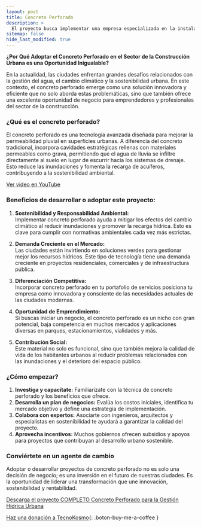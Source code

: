 ```yaml
---
layout: post
title: Concreto Perforado
description: >
  El proyecto busca implementar una empresa especializada en la instalación de concreto perforado,que mejora la gestión pluvial en entornos urbanos, reduciendo inundaciones y promoviendo la recarga hídrica, mientras fomenta el desarrollo de infraestructura resiliente y ecoeficiente
sitemap: false
hide_last_modified: true
---
```


**¿Por Qué Adoptar el Concreto Perforado en el Sector de la Construcción Urbana es una Oportunidad Inigualable?**  

En la actualidad, las ciudades enfrentan grandes desafíos relacionados con la gestión del agua, el cambio climático y la sostenibilidad urbana. En este contexto, el concreto perforado emerge como una solución innovadora y eficiente que no solo aborda estas problemáticas, sino que también ofrece una excelente oportunidad de negocio para emprendedores y profesionales del sector de la construcción.

### **¿Qué es el concreto perforado?**  
El concreto perforado es una tecnología avanzada diseñada para mejorar la permeabilidad pluvial en superficies urbanas. A diferencia del concreto tradicional, incorpora cavidades estratégicas rellenas con materiales permeables como grava, permitiendo que el agua de lluvia se infiltre directamente al suelo en lugar de escurrir hacia los sistemas de drenaje. Esto reduce las inundaciones y fomenta la recarga de acuíferos, contribuyendo a la sostenibilidad ambiental.

[Ver video en YouTube](https://www.youtube.com/watch?v=rztf-zbYD2g)

### **Beneficios de desarrollar o adoptar este proyecto:**  
1. **Sostenibilidad y Responsabilidad Ambiental:**  
   Implementar concreto perforado ayuda a mitigar los efectos del cambio climático al reducir inundaciones y promover la recarga hídrica. Esto es clave para cumplir con normativas ambientales cada vez más estrictas.  

2. **Demanda Creciente en el Mercado:**  
   Las ciudades están invirtiendo en soluciones verdes para gestionar mejor los recursos hídricos. Este tipo de tecnología tiene una demanda creciente en proyectos residenciales, comerciales y de infraestructura pública.  

3. **Diferenciación Competitiva:**  
   Incorporar concreto perforado en tu portafolio de servicios posiciona tu empresa como innovadora y consciente de las necesidades actuales de las ciudades modernas.  

4. **Oportunidad de Emprendimiento:**  
   Si buscas iniciar un negocio, el concreto perforado es un nicho con gran potencial, baja competencia en muchos mercados y aplicaciones diversas en parques, estacionamientos, vialidades y más.  

5. **Contribución Social:**  
   Este material no solo es funcional, sino que también mejora la calidad de vida de los habitantes urbanos al reducir problemas relacionados con las inundaciones y el deterioro del espacio público.  

### **¿Cómo empezar?**  
1. **Investiga y capacítate:** Familiarízate con la técnica de concreto perforado y los beneficios que ofrece.  
2. **Desarrolla un plan de negocios:** Evalúa los costos iniciales, identifica tu mercado objetivo y define una estrategia de implementación.  
3. **Colabora con expertos:** Asociarte con ingenieros, arquitectos y especialistas en sostenibilidad te ayudará a garantizar la calidad del proyecto.  
4. **Aprovecha incentivos:** Muchos gobiernos ofrecen subsidios y apoyos para proyectos que contribuyan al desarrollo urbano sostenible.  

### **Conviértete en un agente de cambio**  
Adoptar o desarrollar proyectos de concreto perforado no es solo una decisión de negocio; es una inversión en el futuro de nuestras ciudades. Es la oportunidad de liderar una transformación que une innovación, sostenibilidad y rentabilidad.  

[Descarga el proyecto COMPLETO Concreto Perforado para la Gestión Hídrica Urbana](https://1drv.ms/f/s!AhVZnyMdAn_hgR8lf44-XpGe0_th?e=kbyiok)

[Haz una donación a TecnoKosmo](https://www.buymeacoffee.com/nain.taleb){: .boton-buy-me-a-coffee }

<object data="../concretoPerforado.pdf" width="100%" height="600" type='application/pdf'></object>